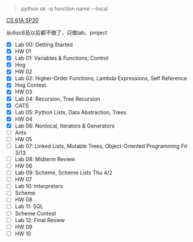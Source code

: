 > python ok -q function name --local

[CS 61A SP20](https://inst.eecs.berkeley.edu/~cs61a/sp20/)

从disc6及以后都不做了，只做lab、project

- [X] Lab 00: Getting Started
- [X] HW 01 
- [X] Lab 01: Variables & Functions, Control 
- [X] Hog
- [X] HW 02 
- [X] Lab 02: Higher-Order Functions, Lambda Expressions, Self Reference
- [X] Hog Contest
- [X] HW 03
- [X] Lab 04: Recursion, Tree Recursion
- [X] CATS 
- [X] Lab 05: Python Lists, Data Abstraction, Trees
- [X] HW 04
- [X] Lab 06: Nonlocal, Iterators & Generators 
- [ ] Ants
- [ ] HW 05
- [ ] Lab 07: Linked Lists, Mutable Trees, Object-Oriented Programming  Fri 3/13
- [ ] Lab 08: Midterm Review
- [ ] HW 06
- [ ] Lab 09: Scheme, Scheme Lists  Thu 4/2
- [ ] HW 07 
- [ ] Lab 10: Interpreters
- [ ] Scheme
- [ ] HW 08 
- [ ] Lab 11: SQL
- [ ] Scheme Contest
- [ ] Lab 12: Final Review 
- [ ] HW 09 
- [ ] HW 10